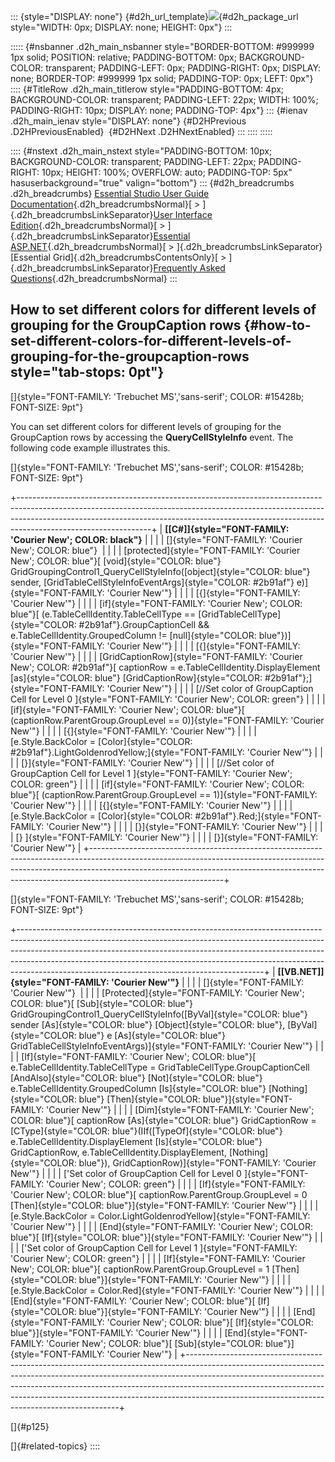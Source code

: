 ::: {style="DISPLAY: none"}
[](ms-xhelp:///?Id=d2h_url_template){#d2h_url_template}![](!package_url!){#d2h_package_url style="WIDTH: 0px; DISPLAY: none; HEIGHT: 0px"}
:::

::::: {#nsbanner .d2h_main_nsbanner style="BORDER-BOTTOM: #999999 1px solid; POSITION: relative; PADDING-BOTTOM: 0px; BACKGROUND-COLOR: transparent; PADDING-LEFT: 0px; PADDING-RIGHT: 0px; DISPLAY: none; BORDER-TOP: #999999 1px solid; PADDING-TOP: 0px; LEFT: 0px"}
:::: {#TitleRow .d2h_main_titlerow style="PADDING-BOTTOM: 4px; BACKGROUND-COLOR: transparent; PADDING-LEFT: 22px; WIDTH: 100%; PADDING-RIGHT: 10px; DISPLAY: none; PADDING-TOP: 4px"}
::: {#ienav .d2h_main_ienav style="DISPLAY: none"}
[](ms-xhelp:///?Id=9f60418b-441c-43a3-ba9e-51eeae43654f){#D2HPrevious .D2HPreviousEnabled}  [](ms-xhelp:///?Id=41f56bf6-8bab-47b0-8fbc-1968c6c377f3){#D2HNext .D2HNextEnabled}
:::
::::
:::::

:::: {#nstext .d2h_main_nstext style="PADDING-BOTTOM: 10px; BACKGROUND-COLOR: transparent; PADDING-LEFT: 22px; PADDING-RIGHT: 10px; HEIGHT: 100%; OVERFLOW: auto; PADDING-TOP: 5px" hasuserbackground="true" valign="bottom"}
::: {#d2h_breadcrumbs .d2h_breadcrumbs}
[Essential Studio User Guide Documentation](ms-xhelp:///?Id=12457748-09e3-4d74-a240-8e049cedf030){.d2h_breadcrumbsNormal}[ \> ]{.d2h_breadcrumbsLinkSeparator}[User Interface Edition](ms-xhelp:///?Id=c29296b7-531c-413b-a0ec-488ca1f7f669){.d2h_breadcrumbsNormal}[ \> ]{.d2h_breadcrumbsLinkSeparator}[Essential ASP.NET](ms-xhelp:///?Id=25c35330-c127-4dad-9a92-ed79dc7261a6){.d2h_breadcrumbsNormal}[ \> ]{.d2h_breadcrumbsLinkSeparator}[Essential Grid]{.d2h_breadcrumbsContentsOnly}[ \> ]{.d2h_breadcrumbsLinkSeparator}[Frequently Asked Questions](ms-xhelp:///?Id=441600f8-d90f-4620-8409-37c4381209d8){.d2h_breadcrumbsNormal}
:::

## How to set different colors for different levels of grouping for the GroupCaption rows {#how-to-set-different-colors-for-different-levels-of-grouping-for-the-groupcaption-rows style="tab-stops: 0pt"}

[]{style="FONT-FAMILY: 'Trebuchet MS','sans-serif'; COLOR: #15428b; FONT-SIZE: 9pt"} 

You can set different colors for different levels of grouping for the GroupCaption rows by accessing the **QueryCellStyleInfo** event. The following code example illustrates this.

[]{style="FONT-FAMILY: 'Trebuchet MS','sans-serif'; COLOR: #15428b; FONT-SIZE: 9pt"} 

+---------------------------------------------------------------------------------------------------------------------------------------------------------------------------------------------------------------------------------------------------------------------------+
| **[\[C#\]]{style="FONT-FAMILY: 'Courier New'; COLOR: black"}**                                                                                                                                                                                                            |
|                                                                                                                                                                                                                                                                           |
| []{style="FONT-FAMILY: 'Courier New'; COLOR: blue"}                                                                                                                                                                                                                       |
|                                                                                                                                                                                                                                                                           |
| [protected]{style="FONT-FAMILY: 'Courier New'; COLOR: blue"}[ [void]{style="COLOR: blue"} GridGroupingControl1_QueryCellStyleInfo([object]{style="COLOR: blue"} sender, [GridTableCellStyleInfoEventArgs]{style="COLOR: #2b91af"} e)]{style="FONT-FAMILY: 'Courier New'"} |
|                                                                                                                                                                                                                                                                           |
| [{]{style="FONT-FAMILY: 'Courier New'"}                                                                                                                                                                                                                                   |
|                                                                                                                                                                                                                                                                           |
| [if]{style="FONT-FAMILY: 'Courier New'; COLOR: blue"}[ (e.TableCellIdentity.TableCellType == [GridTableCellType]{style="COLOR: #2b91af"}.GroupCaptionCell && e.TableCellIdentity.GroupedColumn != [null]{style="COLOR: blue"})]{style="FONT-FAMILY: 'Courier New'"}       |
|                                                                                                                                                                                                                                                                           |
| [{]{style="FONT-FAMILY: 'Courier New'"}                                                                                                                                                                                                                                   |
|                                                                                                                                                                                                                                                                           |
| [GridCaptionRow]{style="FONT-FAMILY: 'Courier New'; COLOR: #2b91af"}[ captionRow = e.TableCellIdentity.DisplayElement [as]{style="COLOR: blue"} [GridCaptionRow]{style="COLOR: #2b91af"};]{style="FONT-FAMILY: 'Courier New'"}                                            |
|                                                                                                                                                                                                                                                                           |
| [//Set color of GroupCaption Cell for Level 0 ]{style="FONT-FAMILY: 'Courier New'; COLOR: green"}                                                                                                                                                                         |
|                                                                                                                                                                                                                                                                           |
| [if]{style="FONT-FAMILY: 'Courier New'; COLOR: blue"}[ (captionRow.ParentGroup.GroupLevel == 0)]{style="FONT-FAMILY: 'Courier New'"}                                                                                                                                      |
|                                                                                                                                                                                                                                                                           |
| [{]{style="FONT-FAMILY: 'Courier New'"}                                                                                                                                                                                                                                   |
|                                                                                                                                                                                                                                                                           |
| [e.Style.BackColor = [Color]{style="COLOR: #2b91af"}.LightGoldenrodYellow;]{style="FONT-FAMILY: 'Courier New'"}                                                                                                                                                           |
|                                                                                                                                                                                                                                                                           |
| [}]{style="FONT-FAMILY: 'Courier New'"}                                                                                                                                                                                                                                   |
|                                                                                                                                                                                                                                                                           |
| [//Set color of GroupCaption Cell for Level 1 ]{style="FONT-FAMILY: 'Courier New'; COLOR: green"}                                                                                                                                                                         |
|                                                                                                                                                                                                                                                                           |
| [if]{style="FONT-FAMILY: 'Courier New'; COLOR: blue"}[ (captionRow.ParentGroup.GroupLevel == 1)]{style="FONT-FAMILY: 'Courier New'"}                                                                                                                                      |
|                                                                                                                                                                                                                                                                           |
| [{]{style="FONT-FAMILY: 'Courier New'"}                                                                                                                                                                                                                                   |
|                                                                                                                                                                                                                                                                           |
| [e.Style.BackColor = [Color]{style="COLOR: #2b91af"}.Red;]{style="FONT-FAMILY: 'Courier New'"}                                                                                                                                                                            |
|                                                                                                                                                                                                                                                                           |
| [}]{style="FONT-FAMILY: 'Courier New'"}                                                                                                                                                                                                                                   |
|                                                                                                                                                                                                                                                                           |
| [} ]{style="FONT-FAMILY: 'Courier New'"}                                                                                                                                                                                                                                  |
|                                                                                                                                                                                                                                                                           |
| [}]{style="FONT-FAMILY: 'Courier New'"}                                                                                                                                                                                                                                   |
+---------------------------------------------------------------------------------------------------------------------------------------------------------------------------------------------------------------------------------------------------------------------------+

[]{style="FONT-FAMILY: 'Trebuchet MS','sans-serif'; COLOR: #15428b; FONT-SIZE: 9pt"} 

+-------------------------------------------------------------------------------------------------------------------------------------------------------------------------------------------------------------------------------------------------------------------------------------------------------------------------------------------------------------------------------------+
| **[\[VB.NET\]]{style="FONT-FAMILY: 'Courier New'"}**                                                                                                                                                                                                                                                                                                                                |
|                                                                                                                                                                                                                                                                                                                                                                                     |
| []{style="FONT-FAMILY: 'Courier New'"}                                                                                                                                                                                                                                                                                                                                              |
|                                                                                                                                                                                                                                                                                                                                                                                     |
| [Protected]{style="FONT-FAMILY: 'Courier New'; COLOR: blue"}[ [Sub]{style="COLOR: blue"} GridGroupingControl1_QueryCellStyleInfo([ByVal]{style="COLOR: blue"} sender [As]{style="COLOR: blue"} [Object]{style="COLOR: blue"}, [ByVal]{style="COLOR: blue"} e [As]{style="COLOR: blue"} GridTableCellStyleInfoEventArgs)]{style="FONT-FAMILY: 'Courier New'"}                        |
|                                                                                                                                                                                                                                                                                                                                                                                     |
| [If]{style="FONT-FAMILY: 'Courier New'; COLOR: blue"}[ e.TableCellIdentity.TableCellType = GridTableCellType.GroupCaptionCell [AndAlso]{style="COLOR: blue"} [Not]{style="COLOR: blue"} e.TableCellIdentity.GroupedColumn [Is]{style="COLOR: blue"} [Nothing]{style="COLOR: blue"} [Then]{style="COLOR: blue"}]{style="FONT-FAMILY: 'Courier New'"}                                 |
|                                                                                                                                                                                                                                                                                                                                                                                     |
| [Dim]{style="FONT-FAMILY: 'Courier New'; COLOR: blue"}[ captionRow [As]{style="COLOR: blue"} GridCaptionRow = [CType]{style="COLOR: blue"}(IIf([TypeOf]{style="COLOR: blue"} e.TableCellIdentity.DisplayElement [Is]{style="COLOR: blue"} GridCaptionRow, e.TableCellIdentity.DisplayElement, [Nothing]{style="COLOR: blue"}), GridCaptionRow)]{style="FONT-FAMILY: 'Courier New'"} |
|                                                                                                                                                                                                                                                                                                                                                                                     |
| [\'Set color of GroupCaption Cell for Level 0 ]{style="FONT-FAMILY: 'Courier New'; COLOR: green"}                                                                                                                                                                                                                                                                                   |
|                                                                                                                                                                                                                                                                                                                                                                                     |
| [If]{style="FONT-FAMILY: 'Courier New'; COLOR: blue"}[ captionRow.ParentGroup.GroupLevel = 0 [Then]{style="COLOR: blue"}]{style="FONT-FAMILY: 'Courier New'"}                                                                                                                                                                                                                       |
|                                                                                                                                                                                                                                                                                                                                                                                     |
| [e.Style.BackColor = Color.LightGoldenrodYellow]{style="FONT-FAMILY: 'Courier New'"}                                                                                                                                                                                                                                                                                                |
|                                                                                                                                                                                                                                                                                                                                                                                     |
| [End]{style="FONT-FAMILY: 'Courier New'; COLOR: blue"}[ [If]{style="COLOR: blue"}]{style="FONT-FAMILY: 'Courier New'"}                                                                                                                                                                                                                                                              |
|                                                                                                                                                                                                                                                                                                                                                                                     |
| [\'Set color of GroupCaption Cell for Level 1 ]{style="FONT-FAMILY: 'Courier New'; COLOR: green"}                                                                                                                                                                                                                                                                                   |
|                                                                                                                                                                                                                                                                                                                                                                                     |
| [If]{style="FONT-FAMILY: 'Courier New'; COLOR: blue"}[ captionRow.ParentGroup.GroupLevel = 1 [Then]{style="COLOR: blue"}]{style="FONT-FAMILY: 'Courier New'"}                                                                                                                                                                                                                       |
|                                                                                                                                                                                                                                                                                                                                                                                     |
| [e.Style.BackColor = Color.Red]{style="FONT-FAMILY: 'Courier New'"}                                                                                                                                                                                                                                                                                                                 |
|                                                                                                                                                                                                                                                                                                                                                                                     |
| [End]{style="FONT-FAMILY: 'Courier New'; COLOR: blue"}[ [If]{style="COLOR: blue"}]{style="FONT-FAMILY: 'Courier New'"}                                                                                                                                                                                                                                                              |
|                                                                                                                                                                                                                                                                                                                                                                                     |
| [End]{style="FONT-FAMILY: 'Courier New'; COLOR: blue"}[ [If]{style="COLOR: blue"}]{style="FONT-FAMILY: 'Courier New'"}                                                                                                                                                                                                                                                              |
|                                                                                                                                                                                                                                                                                                                                                                                     |
| [End]{style="FONT-FAMILY: 'Courier New'; COLOR: blue"}[ [Sub]{style="COLOR: blue"}]{style="FONT-FAMILY: 'Courier New'"}                                                                                                                                                                                                                                                             |
+-------------------------------------------------------------------------------------------------------------------------------------------------------------------------------------------------------------------------------------------------------------------------------------------------------------------------------------------------------------------------------------+

[]{#p125} 

[]{#related-topics}
::::
